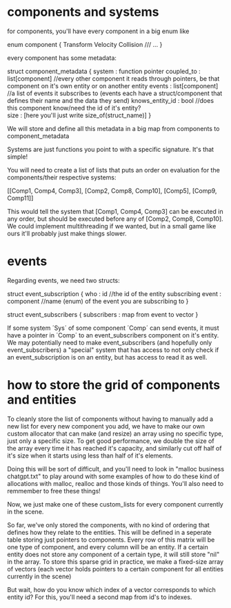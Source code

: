 # components and systems
for components, you'll have every component in a big enum like

enum component {
    Transform
    Velocity
    Collision
    /// ...
}

every component has some metadata:

struct component_metadata {
    system : function pointer
    coupled_to : list[component] //every other component it reads through pointers, be that component on it's own entity or on another entity
    events : list[component] //a list of events it subscribes to (events each have a struct/component that defines their name and the data they send)
    knows_entity_id : bool //does this component know/need the id of it's entity?   
    size : [here you'll just write size_of(struct_name)]
}

We will store and define all this metadata in a big map from components to component_metadata

Systems are just functions you point to with a specific signature. It's that simple!

You will need to create a list of lists that puts an order on evaluation for the components/their respective systems:

[[Comp1, Comp4, Comp3], [Comp2, Comp8, Comp10], [Comp5], [Comp9, Comp11]]

This would tell the system that [Comp1, Comp4, Comp3] can be executed in any order, but should be executed before any of [Comp2, Comp8, Comp10]. We could implement multithreading if we wanted, but in a small game like ours it'll probably just make things slower. 

# events
Regarding events, we need two structs:

struct event_subscription {
    who : id //the id of the entity subscribing
    event : component //name (enum) of the event you are subscribing to
}

struct event_subscribers {
    subscribers : map from event to vector<id>
}

If some system ´Sys´ of some component ´Comp´ can send events, it must have a pointer in ´Comp´ to an event_subscribers component on it's entity. We may potentially need to make event_subscribers (and hopefully only event_subscribers) a "special" system that has access to not only check if an event_subscription is on an entity, but has access to read it as well. 

# how to store the grid of components and entities
To cleanly store the list of components without having to manually add a new list for every new component you add, we have to make our own custom allocator that can make (and resize) an array using no specific type, just only a specific size. To get good performance, we double the size of the array every time it has reached it's capacity, and similarly cut off half of it's size when it starts using less than half of it's elements.

Doing this will be sort of difficult, and you'll need to look in "malloc business chatgpt.txt" to play around with some examples of how to do these kind of allocations with malloc, realloc and those kinds of things. You'll also need to remmember to free these things!

Now, we just make one of these custom_lists for every component currently in the scene. 

So far, we've only stored the components, with no kind of ordering that defines how they relate to the entities. This will be defined in a seperate table storing just pointers to components. Every row of this matrix will be one type of component, and every column will be an entity. If a certain entity does not store any component of a certain type, it will still store "nil" in the array. 
To store this sparse grid in practice, we make a fixed-size array of vectors (each vector holds pointers to a certain component for all entities currently in the scene)

But wait, how do you know which index of a vector corresponds to which entity id? For this, you'll need a second map from id's to indexes. 


